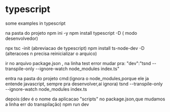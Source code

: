 # typescript
some examples in typescript


na pasta do projeto
npm ini -y
npm install typescript -D    ( modo desenvolvedor)

npx tsc -init                   (abreviacao de typescript)
npm install ts-node-dev -D      (alteracoes n precisa reinicializar o arquico)

ir no arquivo package.json , na linha test error mudar pra: 
"dev":"tsnd --transpile-only --ignore-watch node_modules index.ts"


entra na pasta do projeto cmd:(ignora o node_modules,porque ele ja entende javascript, sempre pra desenvolver,ai ignora)
tsnd --transpile-only --ignore-watch node_modules index.ts

depois:(dev é o nome da aplicacao "scripts" no package.json,que mudamos a linha err do transpilação)
npm run dev

